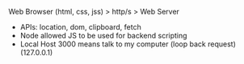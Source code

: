Web Browser (html, css, jss) > http/s > Web Server

- APIs: location, dom, clipboard, fetch
- Node allowed JS to be used for backend scripting
- Local Host 3000 means talk to my computer (loop back request) (127.0.0.1)
